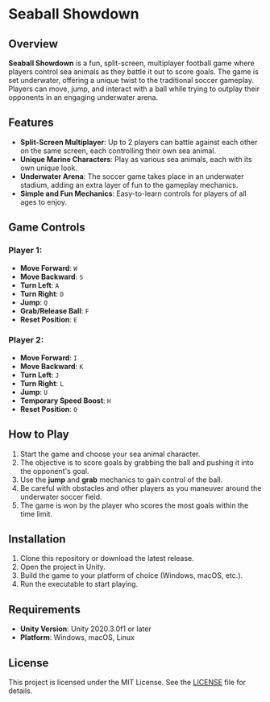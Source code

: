 # Seaball Showdown

## Overview
**Seaball Showdown** is a fun, split-screen, multiplayer football game where players control sea animals as they battle it out to score goals. The game is set underwater, offering a unique twist to the traditional soccer gameplay. Players can move, jump, and interact with a ball while trying to outplay their opponents in an engaging underwater arena.

## Features
- **Split-Screen Multiplayer**: Up to 2 players can battle against each other on the same screen, each controlling their own sea animal.
- **Unique Marine Characters**: Play as various sea animals, each with its own unique look.
- **Underwater Arena**: The soccer game takes place in an underwater stadium, adding an extra layer of fun to the gameplay mechanics.
- **Simple and Fun Mechanics**: Easy-to-learn controls for players of all ages to enjoy.

## Game Controls

### Player 1:
- **Move Forward**: `W`
- **Move Backward**: `S`
- **Turn Left**: `A`
- **Turn Right**: `D`
- **Jump**: `Q`
- **Grab/Release Ball**: `F`
- **Reset Position**: `E`

### Player 2:
- **Move Forward**: `I`
- **Move Backward**: `K`
- **Turn Left**: `J`
- **Turn Right**: `L`
- **Jump**: `U`
- **Temporary Speed Boost**: `H`
- **Reset Position**: `O`

## How to Play
1. Start the game and choose your sea animal character.
2. The objective is to score goals by grabbing the ball and pushing it into the opponent's goal.
3. Use the **jump** and **grab** mechanics to gain control of the ball.
4. Be careful with obstacles and other players as you maneuver around the underwater soccer field.
5. The game is won by the player who scores the most goals within the time limit.

## Installation
1. Clone this repository or download the latest release.
2. Open the project in Unity.
3. Build the game to your platform of choice (Windows, macOS, etc.).
4. Run the executable to start playing.

## Requirements
- **Unity Version**: Unity 2020.3.0f1 or later
- **Platform**: Windows, macOS, Linux

## License
This project is licensed under the MIT License. See the [LICENSE](LICENSE) file for details.
